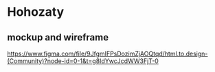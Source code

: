 # Hohozaty

## mockup and wireframe 
https://www.figma.com/file/9JfgmIFPsDozimZjAOQtqd/html.to.design-(Community)?node-id=0-1&t=g8IdYwcJcdWW3FjT-0